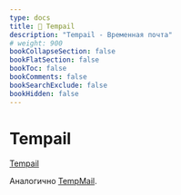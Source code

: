 ```yaml
---
type: docs
title: 🔷 Tempail
description: "Tempail - Временная почта"
# weight: 900
bookCollapseSection: false
bookFlatSection: false
bookToc: false
bookComments: false
bookSearchExclude: false
bookHidden: false
---
```


# Tempail

[Tempail](https://tempail.com/?nt)

Аналогично [TempMail](../tempmail).
